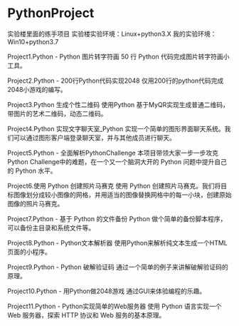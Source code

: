 # PythonProject
实验楼里面的练手项目
实验楼实验环境：Linux+python3.X
我的实验环境： Win10+python3.7


Project1.Python - Python 图片转字符画
50 行 Python 代码完成图片转字符画小工具。

Project2.Python - 200行Python代码实现2048
仅用200行的python代码完成2048小游戏的编写。

Project3.Python 生成个性二维码
使用Python 基于MyQR实现生成普通二维码，带图片的艺术二维码，动态二维码。

Project4.Python 实现文字聊天室_Python
实现一个简单的图形界面聊天系统。我们可以通过图形客户端登录聊天室，并与其他成员进行聊天。

Project5.Python - 全面解析PythonChallenge
本项目带领大家一步一步攻克Python Challenge中的难题，在一个又一个脑洞大开的 Python 问题中提升自己的 Python 水平。 

Project6.使用 Python 创建照片马赛克
使用 Python 创建照片马赛克。我们将目标图像划分成较小图像的网格，并用适当的图像替换网格中的每一小块，创建原始图像的照片马赛克。

Project7.Python - 基于 Python 的文件备份
Python 做个简单的备份脚本程序，可以备份主目录和系统文件等。

Project8.Python - Python文本解析器
使用Python来解析纯文本生成一个HTML页面的小程序。

Project9.Python - Python 破解验证码
通过一个简单的例子来讲解破解验证码的原理。

Project10.Python - 用Python做2048游戏
通过GUI来体验编程的乐趣。

Project11.Python - Python实现简单的Web服务器
使用 Python 语言实现一个 Web 服务器，探索 HTTP 协议和 Web 服务的基本原理。



